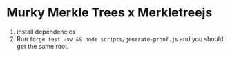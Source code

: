 # Murky Merkle Trees x Merkletreejs

1. install dependencies
2. Run `forge test -vv && node scripts/generate-proof.js` and you should get the same root.
